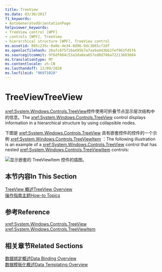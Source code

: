 ```yaml
---
title: TreeView
ms.date: 03/30/2017
f1_keywords:
- AutoGeneratedOrientationPage
helpviewer_keywords:
- TreeView control [WPF]
- controls [WPF], TreeView
- hierarchical structure [WPF], TreeView control
ms.assetid: 805c235c-0a0e-4e34-8d96-9dc3865cf2df
ms.openlocfilehash: 26afc875f10a495b7a7aa9a443bb2fef963fd5f6
ms.sourcegitcommit: 9f6df084c53a3da0ea657ed0d708a72213683084
ms.translationtype: MT
ms.contentlocale: zh-CN
ms.lasthandoff: 12/09/2020
ms.locfileid: "96971028"
---
```

# <a name="treeview"></a><span data-ttu-id="8c90b-102">TreeView</span><span class="sxs-lookup"><span data-stu-id="8c90b-102">TreeView</span></span>
<span data-ttu-id="8c90b-103"><xref:System.Windows.Controls.TreeView>控件使用可折叠节点显示层次结构中的信息。</span><span class="sxs-lookup"><span data-stu-id="8c90b-103">The <xref:System.Windows.Controls.TreeView> control displays information in a hierarchical structure by using collapsible nodes.</span></span>  
  
 <span data-ttu-id="8c90b-104">下图是 <xref:System.Windows.Controls.TreeView> 具有嵌套控件的控件的一个示例 <xref:System.Windows.Controls.TreeViewItem> ：</span><span class="sxs-lookup"><span data-stu-id="8c90b-104">The following illustration is an example of a <xref:System.Windows.Controls.TreeView> control that has nested <xref:System.Windows.Controls.TreeViewItem> controls:</span></span>  
  
 ![显示嵌套的 TreeViewItem 控件的插图。](./media/treeview/nested-treeviewitem-controls.jpg)  
  
## <a name="in-this-section"></a><span data-ttu-id="8c90b-106">本节内容</span><span class="sxs-lookup"><span data-stu-id="8c90b-106">In This Section</span></span>  
 [<span data-ttu-id="8c90b-107">TreeView 概述</span><span class="sxs-lookup"><span data-stu-id="8c90b-107">TreeView Overview</span></span>](treeview-overview.md)  
 [<span data-ttu-id="8c90b-108">操作指南主题</span><span class="sxs-lookup"><span data-stu-id="8c90b-108">How-to Topics</span></span>](treeview-how-to-topics.md)  
  
## <a name="reference"></a><span data-ttu-id="8c90b-109">参考</span><span class="sxs-lookup"><span data-stu-id="8c90b-109">Reference</span></span>  
 <xref:System.Windows.Controls.TreeView>  
  <xref:System.Windows.Controls.TreeViewItem>  
  
## <a name="related-sections"></a><span data-ttu-id="8c90b-110">相关章节</span><span class="sxs-lookup"><span data-stu-id="8c90b-110">Related Sections</span></span>  
 [<span data-ttu-id="8c90b-111">数据绑定概述</span><span class="sxs-lookup"><span data-stu-id="8c90b-111">Data Binding Overview</span></span>](/dotnet/desktop-wpf/data/data-binding-overview)  
  [<span data-ttu-id="8c90b-112">数据模板化概述</span><span class="sxs-lookup"><span data-stu-id="8c90b-112">Data Templating Overview</span></span>](../data/data-templating-overview.md)
